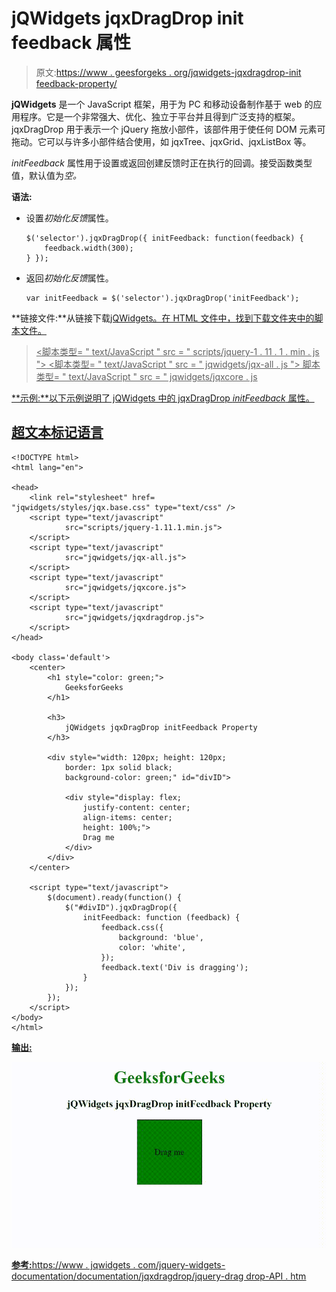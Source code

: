 # jQWidgets jqxDragDrop init feedback 属性

> 原文:[https://www . geesforgeks . org/jqwidgets-jqxdragdrop-init feedback-property/](https://www.geeksforgeeks.org/jqwidgets-jqxdragdrop-initfeedback-property/)

**jQWidgets** 是一个 JavaScript 框架，用于为 PC 和移动设备制作基于 web 的应用程序。它是一个非常强大、优化、独立于平台并且得到广泛支持的框架。jqxDragDrop 用于表示一个 jQuery 拖放小部件，该部件用于使任何 DOM 元素可拖动。它可以与许多小部件结合使用，如 jqxTree、jqxGrid、jqxListBox 等。

*initFeedback* 属性用于设置或返回创建反馈时正在执行的回调。接受函数类型值，默认值为*空。*

**语法:**

*   设置*初始化反馈*属性。

    ```
    $('selector').jqxDragDrop({ initFeedback: function(feedback) { 
        feedback.width(300); 
    } });
    ```

*   返回*初始化反馈*属性。

    ```
    var initFeedback = $('selector').jqxDragDrop('initFeedback');
    ```

**链接文件:**从链接下载<u>[<u>jQWidgets</u>](https://www.jqwidgets.com/download/)。在 HTML 文件中，找到下载文件夹中的脚本文件。</u>

> <link rel="”stylesheet”" href="”jqwidgets/styles/jqx.base.css”" type="”text/css”"> <u><脚本类型= " text/JavaScript " src = " scripts/jquery-1 . 11 . 1 . min . js "></脚本>
> <脚本类型= " text/JavaScript " src = " jqwidgets/jqx-all . js "></脚本>
> 脚本类型= " text/JavaScript " src = " jqwidgets/jqxcore . js</u>

<u>**示例:**以下示例说明了 jQWidgets 中的 jqxDragDrop *initFeedback* 属性。</u>

## <u>超文本标记语言</u>

```
<!DOCTYPE html>
<html lang="en">

<head>
    <link rel="stylesheet" href=
"jqwidgets/styles/jqx.base.css" type="text/css" />
    <script type="text/javascript" 
            src="scripts/jquery-1.11.1.min.js">
    </script>
    <script type="text/javascript" 
            src="jqwidgets/jqx-all.js">
    </script>
    <script type="text/javascript" 
            src="jqwidgets/jqxcore.js">
    </script>
    <script type="text/javascript" 
            src="jqwidgets/jqxdragdrop.js">
    </script>
</head>

<body class='default'>
    <center>
        <h1 style="color: green;">
            GeeksforGeeks
        </h1>

        <h3>
            jQWidgets jqxDragDrop initFeedback Property
        </h3>

        <div style="width: 120px; height: 120px; 
            border: 1px solid black; 
            background-color: green;" id="divID">

            <div style="display: flex;
                justify-content: center;
                align-items: center;
                height: 100%;">
                Drag me
            </div>
        </div>
    </center>

    <script type="text/javascript">
        $(document).ready(function() {
            $("#divID").jqxDragDrop({
                initFeedback: function (feedback) {
                    feedback.css({
                        background: 'blue',
                        color: 'white',
                    });
                    feedback.text('Div is dragging');  
                }
            });
        });
    </script>
</body>
</html>
```

<u>**输出:**</u>

<u>![](img/8976ec14488ab36ff7463253f4ee0450.png)</u>

<u>**参考:**[https://www . jqwidgets . com/jquery-widgets-documentation/documentation/jqxdragdrop/jquery-drag drop-API . htm](https://www.jqwidgets.com/jquery-widgets-documentation/documentation/jqxdragdrop/jquery-dragdrop-api.htm)</u>